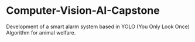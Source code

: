 # Computer-Vision-AI-Capstone
Development of a smart alarm system based in YOLO (You Only Look Once) Algorithm for animal welfare.
